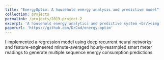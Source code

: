 ```yaml
---
title: "EnergyOptim: A household energy analysis and predictive model"
collection: projects
permalink: /projects/2019-project-2
excerpt: 'A household energy analytics and predictive system <br/><img src='/images/500x300.png'>'
paperurl: 'https://github.com/DrCod/energy-optim'
---
```

I implemented a regression model using deep recurrent neural networks and feature-engineered minute-averaged hourly-resampled smart meter readings to generate multiple sequence energy consumption predictions.